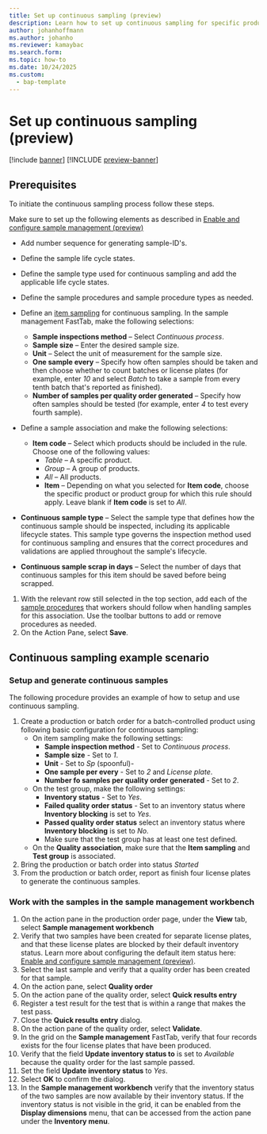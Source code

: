```yaml
---
title: Set up continuous sampling (preview)
description: Learn how to set up continuous sampling for specific products.
author: johanhoffmann
ms.author: johanho
ms.reviewer: kamaybac
ms.search.form: 
ms.topic: how-to
ms.date: 10/24/2025
ms.custom: 
  - bap-template
---
```


<!-- KFM: 

Summarize all of the settings required to make continuous sampling work. Refer to the [admin topic](quality-sample-management-admin.md) for most settings. Add any extra configurations that are required. (We might not need this topic, but I think it would be nice)

-->

# Set up continuous sampling (preview)

[!include [banner](../../includes/banner.md)]
[!INCLUDE [preview-banner](~/../shared-content/shared/preview-includes/preview-banner.md)]
<!-- KFM: Preview until 10.0.45 GA -->

## Prerequisites

To initiate the continuous sampling process follow these steps. 

Make sure to set up the following elements as described in [Enable and configure sample management (preview)](quality-sample-management-admin.md)

- Add number sequence for generating sample-ID's.
- Define the sample life cycle states.
- Define the sample type used for continuous sampling and add the applicable life cycle states.
- Define the sample procedures and sample procedure types as needed.
- Define an [item sampling](quality-item-sampling.md) for continuous sampling. In the sample management FastTab, make the following selections:
  - **Sample inspections method** – Select *Continuous process*.
  - **Sample size** – Enter the desired sample size.
  - **Unit** – Select the unit of measurement for the sample size.
  - **One sample every** – Specify how often samples should be taken and then choose whether to count batches or license plates (for example, enter *10* and select *Batch* to take a sample from every tenth batch that's reported as finished).
  - **Number of samples per quality order generated** – Specify how often samples should be tested (for example, enter *4* to test every fourth sample).

- Define a sample association and make the following selections:
  - **Item code** – Select which products should be included in the rule. Choose one of the following values:
    - *Table* – A specific product.
    - *Group* – A group of products.
    - *All* – All products.
    - **Item** – Depending on what you selected for **Item code**, choose the specific product or product group for which this rule should apply. Leave blank if **Item code** is set to *All*.
 - **Continuous sample type** – Select the sample type that defines how the continuous sample should be inspected, including its applicable lifecycle states. This sample type governs the inspection method used for continuous sampling and ensures that the correct procedures and validations are applied throughout the sample's lifecycle.
 - **Continuous sample scrap in days** – Select the number of days that continuous samples for this item should be saved before being scrapped.

1. With the relevant row still selected in the top section, add each of the [sample procedures](#configure-sample-procedures) that workers should follow when handling samples for this association. Use the toolbar buttons to add or remove procedures as needed.
1. On the Action Pane, select **Save**.


## Continuous sampling example scenario

### Setup and generate continuous samples

The following procedure provides an example of how to setup and use continuous sampling.

1. Create a production or batch order for a batch-controlled product using following basic configuration for continuous sampling:
    - On item sampling make the following settings:
        - **Sample inspection method** - Set to *Continuous process*.
        - **Sample size** - Set to *1*.
        - **Unit** - Set to *Sp* (spoonful)-
        - **One sample per every** - Set to *2* and *License plate*.
        - **Number fo samples per quality order generated** - Set to *2*.
    - On the test group, make the following settings:
        - **Inventory status** - Set to *Yes*.
        - **Failed quality order status** - Set to an inventory status where **Inventory blocking** is set to *Yes*. 
        - **Passed quality order status** select an inventory status where **Inventory blocking** is set to *No*.
        - Make sure that the test group has at least one test defined.
    - On the **Quality association**, make sure that the **Item sampling** and **Test group** is associated.
1. Bring the production or batch order into status *Started*
1. From the production or batch order, report as finish four license plates to generate the continuous samples. 

### Work with the samples in the sample management workbench

1. On the action pane in the production order page, under the **View** tab, select **Sample management workbench** 
1. Verify that two samples have been created for separate license plates, and that these license plates are blocked by their default inventory status. Learn more about configuring the default item status here: [Enable and configure sample management (preview)](quality-sample-management-admin.md).
1. Select the last sample and verify that a quality order has been created for that sample.
1. On the action pane, select **Quality order**
1. On the action pane of the quality order, select **Quick results entry**
1. Register a test result for the test that is within a range that makes the test pass.
1. Close the **Quick results entry** dialog.
1. On the action pane of the quality order, select **Validate**.
1. In the grid on the **Sample management** FastTab, verify that four records exists for the four license plates that have been produced.
1. Verify that the field **Update inventory status to** is set to *Available* because the quality order for the last sample passed.
1. Set the field **Update inventory status** to *Yes*.
1. Select **OK** to confirm the dialog.
1. In the **Sample management workbench** verify that the inventory status of the two samples are now available by their inventory status. If the inventory status is not visible in the grid, it can be enabled from the **Display dimensions** menu, that can be accessed from the action pane under the **Inventory menu**.